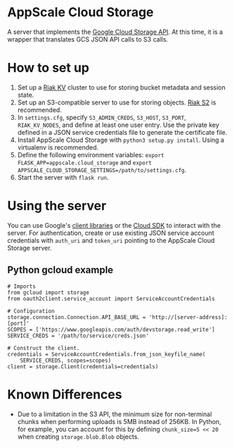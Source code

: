 # AppScale Cloud Storage

A server that implements the
[Google Cloud Storage API](https://cloud.google.com/storage/docs/json_api/). At
this time, it is a wrapper that translates GCS JSON API calls to S3 calls.

# How to set up

1. Set up a [Riak KV](http://basho.com/products/riak-kv/) cluster to use for
   storing bucket metadata and session state.
2. Set up an S3-compatible server to use for storing objects.
   [Riak S2](http://basho.com/products/riak-s2/) is recommended.
3. In `settings.cfg`, specify `S3_ADMIN_CREDS`, `S3_HOST`, `S3_PORT`,
   `RIAK_KV_NODES`, and define at least one user entry. Use the private key
   defined in a JSON service credentials file to generate the certificate file.
4. Install AppScale Cloud Storage with `python3 setup.py install`. Using a
   virtualenv is recommended.
5. Define the following environment variables:
   `export FLASK_APP=appscale.cloud_storage` and
   `export APPSCALE_CLOUD_STORAGE_SETTINGS=/path/to/settings.cfg`.
6. Start the server with `flask run`.

# Using the server

You can use Google's
[client libraries](https://developers.google.com/api-client-library/) or the
[Cloud SDK](https://cloud.google.com/sdk/) to interact with the server. For
authentication, create or use existing JSON service account credentials with
`auth_uri` and `token_uri` pointing to the AppScale Cloud Storage server.

## Python gcloud example

```
# Imports
from gcloud import storage
from oauth2client.service_account import ServiceAccountCredentials

# Configuration
storage.connection.Connection.API_BASE_URL = 'http://[server-address]:[port]'
SCOPES = ['https://www.googleapis.com/auth/devstorage.read_write']
SERVICE_CREDS = '/path/to/service/creds.json'

# Construct the client.
credentials = ServiceAccountCredentials.from_json_keyfile_name(
    SERVICE_CREDS, scopes=scopes)
client = storage.Client(credentials=credentials)
```

# Known Differences

* Due to a limitation in the S3 API, the minimum size for non-terminal chunks
  when performing uploads is 5MB instead of 256KB. In Python, for example, you
  can account for this by defining `chunk_size=5 << 20` when creating
  `storage.blob.Blob` objects.

